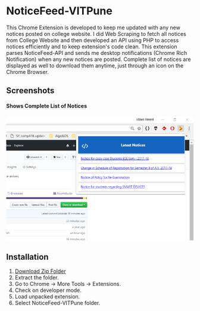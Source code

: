 # NoticeFeed-VITPune

This Chrome Extension is developed to keep me updated with any new notices posted on college website. I did Web Scraping to fetch all notices from College Website and then developed an API using PHP to access notices efficiently and to keep extension's code clean. This extension parses NoticeFeed-API and sends me desktop notifications (Chrome Rich Notification) when any new notices are posted. Complete list of notices are displayed as well to download them anytime, just through an icon on the Chrome Browser.

## Screenshots

#### Shows Complete List of Notices

![notices](assets/img/screenshot2.PNG)

## Installation
1. [Download Zip Folder](https://github.com/nileshprasad137/NoticeFeed-VITPune/archive/master.zip)
2. Extract the folder.
3. Go to Chrome -> More Tools -> Extensions.
4. Check on developer mode.
5. Load unpacked extension.
6. Select NoticeFeed-VITPune folder.